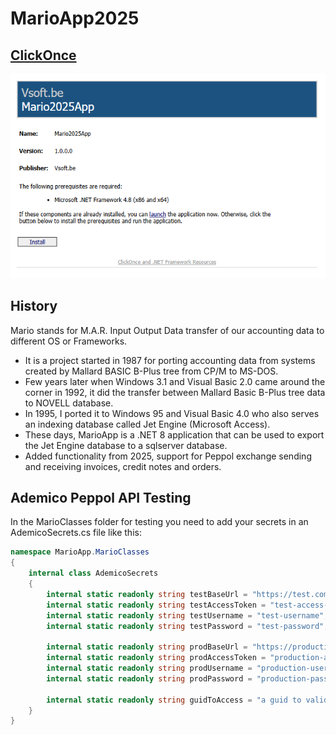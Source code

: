 # MarioApp2025

## [ClickOnce][ClickOnce]

![MARIO](img/clickonce.png)

## History

Mario stands for M.A.R. Input Output Data transfer of our accounting data to different OS or Frameworks.

- It is a project started in 1987 for porting accounting data from systems created by Mallard BASIC B-Plus tree from CP/M to MS-DOS.
- Few years later when Windows 3.1 and Visual Basic 2.0 came around the corner in 1992, it did the transfer between Mallard Basic B-Plus tree data to NOVELL database.
- In 1995, I ported it to Windows 95 and Visual Basic 4.0 who also serves an indexing database called Jet Engine (Microsoft Access).
- These days, MarioApp is a .NET 8 application that can be used to export the Jet Engine database to a sqlserver database.
- Added functionality from 2025, support for Peppol exchange sending and receiving invoices, credit notes and orders.

## Ademico Peppol API Testing

In the MarioClasses folder for testing you need to add your secrets in an AdemicoSecrets.cs file like this:

```csharp
namespace MarioApp.MarioClasses
{
    internal class AdemicoSecrets
    {
        internal static readonly string testBaseUrl = "https://test.com/api/v1";
        internal static readonly string testAccessToken = "test-access-token";
        internal static readonly string testUsername = "test-username";
        internal static readonly string testPassword = "test-password";

        internal static readonly string prodBaseUrl = "https://production.com/api/v1";
        internal static readonly string prodAccessToken = "production-access-token";
        internal static readonly string prodUsername = "production-username";
        internal static readonly string prodPassword = "production-password";

        internal static readonly string guidToAccess = "a guid to validate the user";        
    }
}
```

[ClickOnce]: https://clickonce.vsoft.be/marioApp2025/publish.htm
